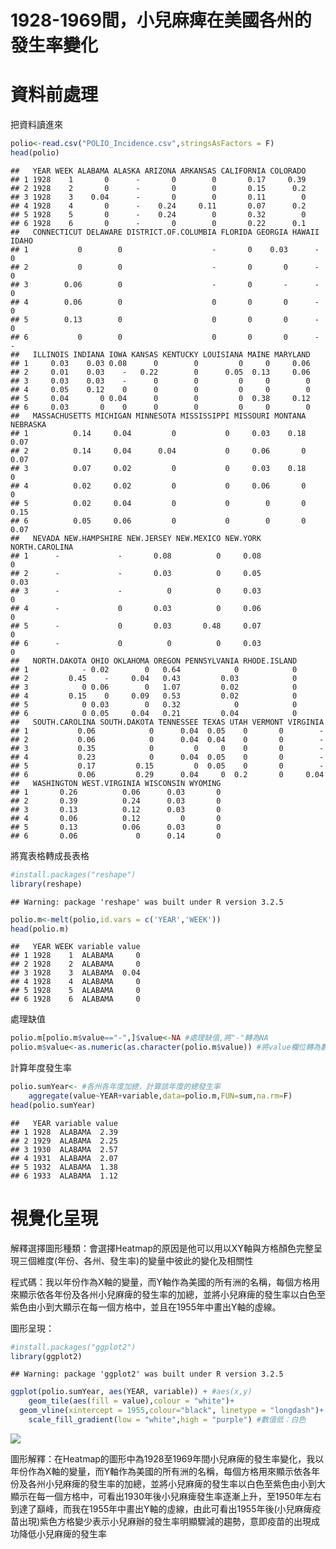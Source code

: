 1928-1969間，小兒麻痺在美國各州的發生率變化
================

資料前處理
==========

把資料讀進來

``` r
polio<-read.csv("POLIO_Incidence.csv",stringsAsFactors = F)
head(polio)
```

    ##   YEAR WEEK ALABAMA ALASKA ARIZONA ARKANSAS CALIFORNIA COLORADO
    ## 1 1928    1       0      -       0        0       0.17     0.39
    ## 2 1928    2       0      -       0        0       0.15      0.2
    ## 3 1928    3    0.04      -       0        0       0.11        0
    ## 4 1928    4       0      -    0.24     0.11       0.07      0.2
    ## 5 1928    5       0      -    0.24        0       0.32        0
    ## 6 1928    6       0      -       0        0       0.22      0.1
    ##   CONNECTICUT DELAWARE DISTRICT.OF.COLUMBIA FLORIDA GEORGIA HAWAII IDAHO
    ## 1           0        0                    -       0    0.03      -     0
    ## 2           0        0                    -       0       0      -     0
    ## 3        0.06        0                    -       0       -      -     0
    ## 4        0.06        0                    0       0       0      -     0
    ## 5        0.13        0                    0       0       0      -     0
    ## 6           0        0                    0       0       0      -     -
    ##   ILLINOIS INDIANA IOWA KANSAS KENTUCKY LOUISIANA MAINE MARYLAND
    ## 1     0.03    0.03 0.08      0        0         0     0     0.06
    ## 2     0.01    0.03    -   0.22        0      0.05  0.13     0.06
    ## 3     0.03    0.03    -      0        0         0     0        0
    ## 4     0.05    0.12    0      0        0         0     0        0
    ## 5     0.04       0 0.04      0        0         0  0.38     0.12
    ## 6     0.03       0    0      0        0         0     0        0
    ##   MASSACHUSETTS MICHIGAN MINNESOTA MISSISSIPPI MISSOURI MONTANA NEBRASKA
    ## 1          0.14     0.04         0           0     0.03    0.18     0.07
    ## 2          0.14     0.04      0.04           0     0.06       0     0.07
    ## 3          0.07     0.02         0           0     0.03    0.18        0
    ## 4          0.02     0.02         0           0     0.06       0        0
    ## 5          0.02     0.04         0           0        0       0     0.15
    ## 6          0.05     0.06         0           0        0       0     0.07
    ##   NEVADA NEW.HAMPSHIRE NEW.JERSEY NEW.MEXICO NEW.YORK NORTH.CAROLINA
    ## 1      -             -       0.08          0     0.08              0
    ## 2      -             -       0.03          0     0.05           0.03
    ## 3      -             -          0          0     0.03              0
    ## 4      -             0       0.03          0     0.06              0
    ## 5      -             0       0.03       0.48     0.07              0
    ## 6      -             0          0          0     0.03              0
    ##   NORTH.DAKOTA OHIO OKLAHOMA OREGON PENNSYLVANIA RHODE.ISLAND
    ## 1            - 0.02        0   0.64            0            0
    ## 2         0.45    -     0.04   0.43         0.03            0
    ## 3            0 0.06        0   1.07         0.02            0
    ## 4         0.15    0     0.09   0.53         0.02            0
    ## 5            0 0.03        0   0.32            0            0
    ## 6            0 0.05     0.04   0.21         0.04            0
    ##   SOUTH.CAROLINA SOUTH.DAKOTA TENNESSEE TEXAS UTAH VERMONT VIRGINIA
    ## 1           0.06            0      0.04  0.05    0       0        -
    ## 2           0.06            0      0.04  0.04    0       0        -
    ## 3           0.35            0         0     0    0       0        -
    ## 4           0.23            0      0.04  0.05    0       0        -
    ## 5           0.17         0.15         0  0.05    0       0        -
    ## 6           0.06         0.29      0.04     0  0.2       0     0.04
    ##   WASHINGTON WEST.VIRGINIA WISCONSIN WYOMING
    ## 1       0.26          0.06      0.03       0
    ## 2       0.39          0.24      0.03       0
    ## 3       0.13          0.12      0.03       0
    ## 4       0.06          0.12         0       0
    ## 5       0.13          0.06      0.03       0
    ## 6       0.06             0      0.14       0

將寬表格轉成長表格

``` r
#install.packages("reshape")
library(reshape)
```

    ## Warning: package 'reshape' was built under R version 3.2.5

``` r
polio.m<-melt(polio,id.vars = c('YEAR','WEEK'))
head(polio.m)
```

    ##   YEAR WEEK variable value
    ## 1 1928    1  ALABAMA     0
    ## 2 1928    2  ALABAMA     0
    ## 3 1928    3  ALABAMA  0.04
    ## 4 1928    4  ALABAMA     0
    ## 5 1928    5  ALABAMA     0
    ## 6 1928    6  ALABAMA     0

處理缺值

``` r
polio.m[polio.m$value=="-",]$value<-NA #處理缺值,將"-"轉為NA
polio.m$value<-as.numeric(as.character(polio.m$value)) #將value欄位轉為數字
```

計算年度發生率

``` r
polio.sumYear<- #各州各年度加總，計算該年度的總發生率
    aggregate(value~YEAR+variable,data=polio.m,FUN=sum,na.rm=F)
head(polio.sumYear)
```

    ##   YEAR variable value
    ## 1 1928  ALABAMA  2.39
    ## 2 1929  ALABAMA  2.25
    ## 3 1930  ALABAMA  2.57
    ## 4 1931  ALABAMA  2.07
    ## 5 1932  ALABAMA  1.38
    ## 6 1933  ALABAMA  1.12

視覺化呈現
==========

解釋選擇圖形種類：會選擇Heatmap的原因是他可以用以XY軸與方格顏色完整呈現三個維度(年份、各州、發生率)的變量中彼此的變化及相關性

程式碼：我以年份作為X軸的變量，而Y軸作為美國的所有洲的名稱，每個方格用來顯示依各年份及各州小兒麻痺的發生率的加總，並將小兒麻痺的發生率以白色至紫色由小到大顯示在每一個方格中，並且在1955年中畫出Y軸的虛線。

圖形呈現：

``` r
#install.packages("ggplot2")
library(ggplot2)
```

    ## Warning: package 'ggplot2' was built under R version 3.2.5

``` r
ggplot(polio.sumYear, aes(YEAR, variable)) + #aes(x,y)
    geom_tile(aes(fill = value),colour = "white")+
  geom_vline(xintercept = 1955,colour="black", linetype = "longdash")+ #geom_tile: 區塊著色
    scale_fill_gradient(low = "white",high = "purple") #數值低：白色
```

![](hw6_files/figure-markdown_github/unnamed-chunk-5-1.png)<!-- -->

圖形解釋：在Heatmap的圖形中為1928至1969年間小兒麻痺的發生率變化，我以年份作為X軸的變量，而Y軸作為美國的所有洲的名稱，每個方格用來顯示依各年份及各州小兒麻痺的發生率的加總，並將小兒麻痺的發生率以白色至紫色由小到大顯示在每一個方格中，可看出1930年後小兒麻痺發生率逐漸上升，至1950年左右到達了巔峰，而我在1955年中畫出Y軸的虛線，由此可看出1955年後(小兒麻痺疫苗出現)紫色方格變少表示小兒麻辦的發生率明顯驟減的趨勢，意即疫苗的出現成功降低小兒麻痺的發生率
